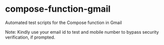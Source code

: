 # compose-function-gmail
 Automated test scripts for the Compose function in Gmail
 
 Note: Kindly use your email id to test and mobile number to bypass security verification, if prompted.
